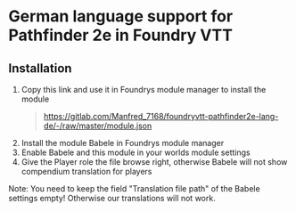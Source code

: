 # German language support for Pathfinder 2e in Foundry VTT

## Installation

1. Copy this link and use it in Foundrys module manager to install the module
    > https://gitlab.com/Manfred_7168/foundryvtt-pathfinder2e-lang-de/-/raw/master/module.json
2. Install the module Babele in Foundrys module manager
3. Enable Babele and this module in your worlds module settings
4. Give the Player role the file browse right, otherwise Babele will not show compendium translation for players

Note: You need to keep the field "Translation file path" of the Babele settings empty! Otherwise our translations will not work.

